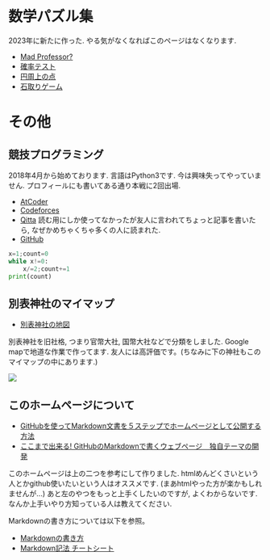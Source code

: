 # **数学パズル集**

2023年に新たに作った. やる気がなくなればこのページはなくなります. 

- [Mad Professor?](https://masataka123.github.io/blog3/sub6/2023_1_Alps/)
- [確率テスト](https://masataka123.github.io/blog3/sub6/2023_2_door/)
- [円周上の点](https://masataka123.github.io/blog3/sub6/2023_3_circle/)
- [石取りゲーム](https://masataka123.github.io/blog3/sub6/2023_4_game/)



# **その他**


## **競技プログラミング**
2018年4月から始めております. 言語はPython3です. 今は興味失ってやっていません.
プロフィールにも書いてある通り本戦に2回出場.

- [AtCoder](https://atcoder.jp/users/okumura) 
- [Codeforces](https://codeforces.com/profile/okumura) 
- [Qitta](https://qiita.com/Kentaro_okumura) 
読む用にしか使ってなかったが友人に言われてちょっと記事を書いたら, なぜかめちゃくちゃ多くの人に読まれた.
- [GitHub](https://github.com/masataka123/competitive_algorithms) 

```python:what_is_count.py
x=1;count=0
while x!=0:
    x/=2;count+=1
print(count)
```
## **別表神社のマイマップ**
-  [別表神社の地図](https://drive.google.com/open?id=1JxWpfm2hv-z9RfYKFUQWAVUPeHI&usp=sharing)

別表神社を旧社格, つまり官幣大社, 国幣大社などで分類をしました. Google mapで地道な作業で作ってます. 友人には高評価です。(ちなみに下の神社もこのマイマップの中にあります.)

![](https://masataka123.github.io/blog3/picture/3.jpg )

## **このホームページについて**
- [GitHubを使ってMarkdown文書を５ステップでホームページとして公開する方法](https://qiita.com/MahoTakara/items/3800e9dc83b530d0a050)
- [ここまで出来る! GitHubのMarkdownで書くウェブページ　独自テーマの開発](https://qiita.com/MahoTakara/items/e3d88a0d5d128bb07b27)

このホームページは上の二つを参考にして作りました. htmlめんどくさいという人とかgithub使いたいという人はオススメです. (まあhtmlやった方が楽かもしれませんが...)
あと左のやつをもっと上手くしたいのですが, よくわからないです. なんか上手いやり方知っている人は教えてください.

Markdownの書き方については以下を参照。
- [Markdownの書き方](https://help.docbase.io/posts/13697#image)
- [Markdown記法 チートシート](https://qiita.com/Qiita/items/c686397e4a0f4f11683d)